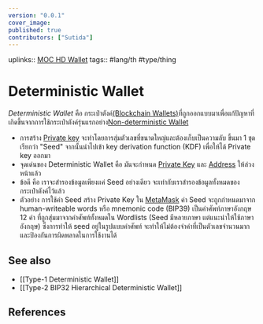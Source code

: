 ```yaml
---
version: "0.0.1"
cover_image:
published: true
contributors: ["Sutida"]
---
```

uplinks:: [MOC HD Wallet](./MOC%20HD%20Wallet)
tags:: #lang/th #type/thing

# Deterministic Wallet
*Deterministic Wallet* คือ กระเป๋าตังค์[(Blockchain Wallets)](./Blockchain%20Wallets)ที่ถูกออกแบบมาเพื่อแก้ปัญหาที่เกิดขึ้นจากการใช้กระเป๋าตังค์รุ่นแรกอย่าง[Non-deterministic Wallet](./Non-deterministic%20Wallet) 
- การสร้าง [Private key](./Private%20key) จะทำโดยการสุ่มตัวเลขที่ขนาดใหญ่และต้องเก็บเป็นความลับ ขึ้นมา 1 ชุด เรียกว่า "Seed" จากนั้นนำไปเข้า key derivation function (KDF) เพื่อให้ได้ Private key ออกมา
- จุดเด่นของ Deterministic Wallet คือ มันจะกำหนด [Private Key](./Private%20Key) และ [Address](./Address) ให้ล่วงหน้าแล้ว 
- ข้อดี คือ เราจะสำรองข้อมูลเพียงเเค่ Seed อย่างเดียว จะเท่ากับเราสำรองข้อมูลทั้งหมดของกระเป๋าตังค์ไว้แล้ว
- ตัวอย่าง การใช้ค่า Seed สร้าง Private Key ใน [MetaMask](./MetaMask) ค่า Seed จะถูกกำหนดมาจาก human-writeable words หรือ mnemonic code (BIP39) เป็นคำศัพท์ภาษาอังกฤษ 12 คำ ที่ถูกสุ่มมาจากคำศัพท์ทั้งหมดใน Wordlists (Seed มีหลายภาษา แต่แนะนำให้ใช้ภาษาอังกฤษ) ซึ่งการทำให้ seed อยู่ในรูปแบบคำศัพท์ จะทำให้ไม่ต้องจำค่าที่เป็นตัวเลขจำนวนมาก และป้องกันการผิดพลาดในการใช้งานได้

## See also
- [[Type-1 Deterministic Wallet]]
- [[Type-2 BIP32 Hierarchical Deterministic Wallet]]
## References


